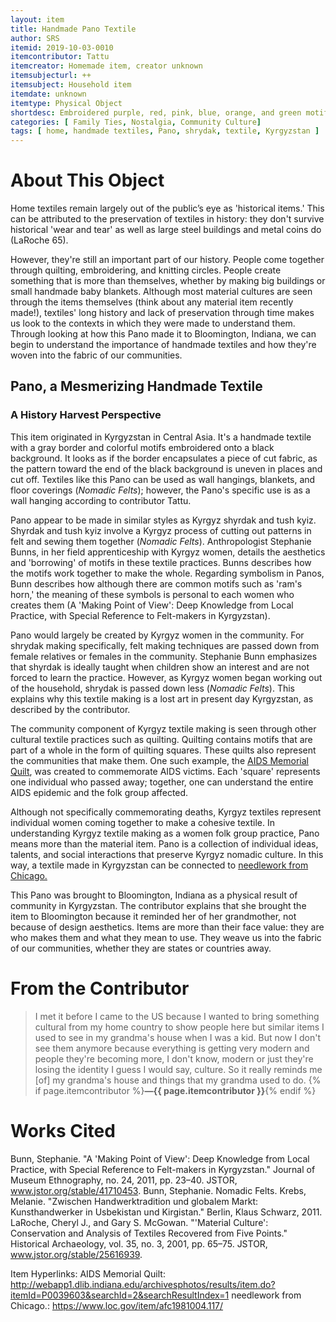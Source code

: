 ```yaml
---
layout: item
title: Handmade Pano Textile
author: SRS
itemid: 2019-10-03-0010
itemcontributor: Tattu
itemcreator: Homemade item, creator unknown
itemsubjecturl: ++
itemsubject: Household item
itemdate: unknown
itemtype: Physical Object
shortdesc: Embroidered purple, red, pink, blue, orange, and green motifs on a black fabric. The black fabric is surrounded by a gray border.
categories: [ Family Ties, Nostalgia, Community Culture]
tags: [ home, handmade textiles, Pano, shrydak, textile, Kyrgyzstan ]
---
```


# About This Object

Home textiles remain largely out of the public’s eye as 'historical items.' This can be attributed to the preservation of textiles in history: they don't survive historical 'wear and tear' as well as large steel buildings and metal coins do (LaRoche 65).

However, they're still an important part of our history. People come together through quilting, embroidering, and knitting circles. People create something that is more than themselves, whether by making big buildings or small handmade baby blankets. Although most material cultures are seen through the items themselves (think about any material item recently made!), textiles' long history and lack of preservation through time makes us look to the contexts in which they were made to understand them. Through looking at how this Pano made it to Bloomington, Indiana, we can begin to understand the importance of handmade textiles and how they're woven into the fabric of our communities.

## Pano, a Mesmerizing Handmade Textile
### A History Harvest Perspective

This item originated in Kyrgyzstan in Central Asia. It's a handmade textile with a gray border and colorful motifs embroidered onto a black background. It looks as if the border encapsulates a piece of cut fabric, as the pattern toward the end of the black background is uneven in places and cut off. Textiles like this Pano can be used as wall hangings, blankets, and floor coverings (<em>Nomadic Felts</em>); however, the Pano's specific use is as a wall hanging according to contributor Tattu.

Pano appear to be made in similar styles as Kyrgyz shyrdak and tush kyiz. Shyrdak and tush kyiz involve a Kyrgyz process of cutting out patterns in felt and sewing them together (<em>Nomadic Felts</em>). Anthropologist Stephanie Bunns, in her field apprenticeship with Kyrgyz women, details the aesthetics and 'borrowing' of motifs in these textile practices. Bunns describes how the motifs work together to make the whole. Regarding symbolism in Panos, Bunn describes how although there are common motifs such as 'ram's horn,' the meaning of these symbols is personal to each women who creates them (A 'Making Point of View': Deep Knowledge from Local Practice, with Special Reference to Felt-makers in Kyrgyzstan). 

Pano would largely be created by Kyrgyz women in the community. For shrydak making specifically, felt making techniques are passed down from female relatives or females in the community. Stephanie Bunn emphasizes that shyrdak is ideally taught when children show an interest and are not forced to learn the practice. However, as Kyrgyz women began working out of the household, shrydak is passed down less (<em>Nomadic Felts</em>). This explains why this textile making is a lost art in present day Kyrgyzstan, as described by the contributor.

The community component of Kyrgyz textile making is seen through other cultural textile practices such as quilting. Quilting contains motifs that are part of a whole in the form of quilting squares. These quilts also represent the communities that make them. One such example, the <a href= "http://webapp1.dlib.indiana.edu/archivesphotos/results/item.do?itemId=P0039603&searchId=2&searchResultIndex=1">AIDS Memorial Quilt</a>, was created to commemorate AIDS victims. Each 'square' represents one individual who passed away; together, one can understand the entire AIDS epidemic and the folk group affected.

Although not specifically commemorating deaths, Kyrgyz textiles represent individual women coming together to make a cohesive textile. In understanding Kyrgyz textile making as a women folk group practice, Pano means more than the material item. Pano is a collection of individual ideas, talents, and social interactions that preserve Kyrgyz nomadic culture. In this way, a textile made in Kyrgyzstan can be connected to <a href= "https://www.loc.gov/item/afc1981004.117/">needlework from Chicago.</a>

This Pano was brought to Bloomington, Indiana as a physical result of community in Kyrgyzstan. The contributor explains that she brought the item to Bloomington because it reminded her of her grandmother, not because of design aesthetics. Items are more than their face value: they are who makes them and what they mean to use. They weave us into the fabric of our communities, whether they are states or countries away.

# From the Contributor

>I met it before I came to the US because I wanted to bring something cultural from my home country to show people here but similar items I used to see in my grandma's house when I was a kid. But now I don't see them anymore because everything is getting very modern and people they're becoming more, I don't know, modern or just they're losing the identity I guess I would say, culture. So it really reminds me [of] my grandma's house and things that my grandma used to do. {% if page.itemcontributor %}**—{{ page.itemcontributor }}**{% endif %}

# Works Cited

Bunn, Stephanie. "A 'Making Point of View': Deep Knowledge from Local Practice, with Special Reference to Felt-makers in Kyrgyzstan." Journal of Museum Ethnography, no. 24, 2011, pp. 23–40. JSTOR, www.jstor.org/stable/41710453.
Bunn, Stephanie. Nomadic Felts. 
Krebs, Melanie. "Zwischen Handwerktradition und globalem Markt: Kunsthandwerker in Usbekistan und Kirgistan." Berlin, Klaus Schwarz, 2011.
LaRoche, Cheryl J., and Gary S. McGowan. "'Material Culture': Conservation and Analysis of Textiles Recovered from Five Points." Historical Archaeology, vol. 35, no. 3, 2001, pp. 65–75. JSTOR, www.jstor.org/stable/25616939.

Item Hyperlinks:
AIDS Memorial Quilt: http://webapp1.dlib.indiana.edu/archivesphotos/results/item.do?itemId=P0039603&searchId=2&searchResultIndex=1
needlework from Chicago.: https://www.loc.gov/item/afc1981004.117/
